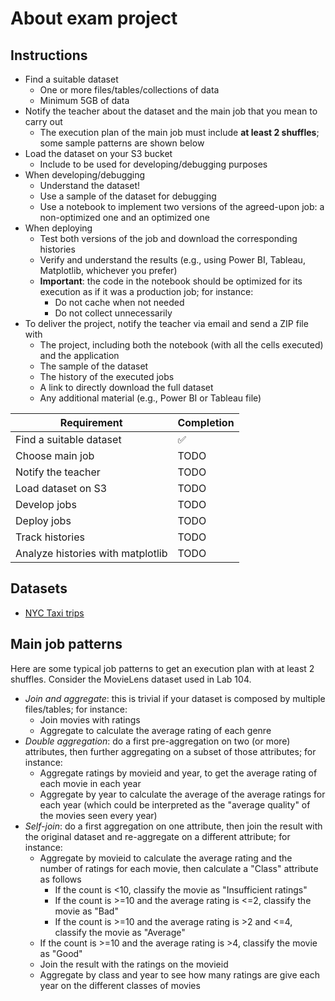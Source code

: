 # About exam project

## Instructions

- Find a suitable dataset
  - One or more files/tables/collections of data
  - Minimum 5GB of data
- Notify the teacher about the dataset and the main job that you mean to carry out
  - The execution plan of the main job must include **at least 2 shuffles**; some sample patterns are shown below
- Load the dataset on your S3 bucket
  - Include to be used for developing/debugging purposes
- When developing/debugging
  - Understand the dataset!
  - Use a sample of the dataset for debugging
  - Use a notebook to implement two versions of the agreed-upon job: a non-optimized one and an optimized one
- When deploying
  - Test both versions of the job and download the corresponding histories
  - Verify and understand the results (e.g., using Power BI, Tableau, Matplotlib, whichever you prefer)
  - **Important**: the code in the notebook should be optimized for its execution as if it was a production job; for instance:
    - Do not cache when not needed
    - Do not collect unnecessarily
- To deliver the project, notify the teacher via email and send a ZIP file with
  - The project, including both the notebook (with all the cells executed) and the application
  - The sample of the dataset
  - The history of the executed jobs
  - A link to directly download the full dataset
  - Any additional material (e.g., Power BI or Tableau file)

| Requirement                       | Completion |
| --------------------------------- | ---------- |
| Find a suitable dataset           | ✅          |
| Choose main job                   | TODO       |
| Notify the teacher                | TODO       |
| Load dataset on S3                | TODO       |
| Develop jobs                      | TODO       |
| Deploy jobs                       | TODO       |
| Track histories                   | TODO       |
| Analyze histories with matplotlib | TODO       |

## Datasets

- [NYC Taxi trips](https://www1.nyc.gov/site/tlc/about/tlc-trip-record-data.page)

## Main job patterns

Here are some typical job patterns to get an execution plan with at least 2 shuffles. Consider the MovieLens dataset used in Lab 104.

- *Join and aggregate*: this is trivial if your dataset is composed by multiple files/tables; for instance:
  - Join movies with ratings
  - Aggregate to calculate the average rating of each genre
- *Double aggregation*: do a first pre-aggregation on two (or more) attributes, then further aggregating on a subset of those attributes; for instance:
  - Aggregate ratings by movieid and year, to get the average rating of each movie in each year
  - Aggregate by year to calculate the average of the average ratings for each year (which could be interpreted as the "average quality" of the movies seen every year)
- *Self-join*: do a first aggregation on one attribute, then join the result with the original dataset and re-aggregate on a different attribute; for instance:
  - Aggregate by movieid to calculate the average rating and the number of ratings for each movie, then calculate a "Class" attribute as follows
    - If the count is <10, classify the movie as "Insufficient ratings"
    - If the count is >=10 and the average rating is <=2, classify the movie as "Bad"
    - If the count is >=10 and the average rating is >2 and <=4, classify the movie as "Average"
  - If the count is >=10 and the average rating is >4, classify the movie as "Good"
  - Join the result with the ratings on the movieid
  - Aggregate by class and year to see how many ratings are give each year on the different classes of movies
